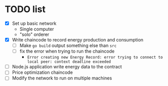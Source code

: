 # TODO list

* [x] Set up basic network
    - Single computer
    - "solo" orderer
* [x] Write chaincode to record energy production and consumption
    - [ ] Make ```go build``` output something else than ```src```
    - [ ] fix the error when trying to run the chaincode
        - ```Error creating new Energy Record: error trying to connect to local peer: context deadline exceeded```
* [ ] Node.js application write energy data to the contract
* [ ] Price optimization chaincode
* [ ] Modify the network to run on multiple machines
